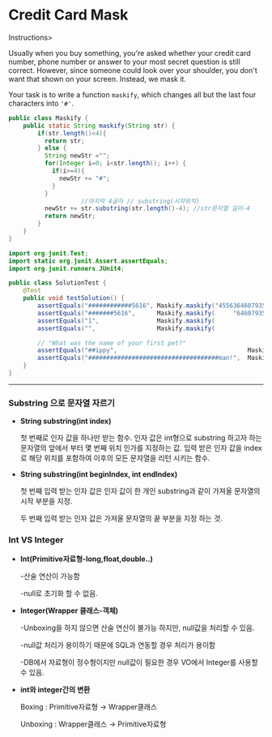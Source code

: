 # Credit Card Mask

Instructions>

Usually when you buy something, you're asked whether your credit card number, phone number or answer to your most secret question is still correct. However, since someone could look over your shoulder, you don't want that shown on your screen. Instead, we mask it.

Your task is to write a function `maskify`, which changes all but the last four characters into `'#'`.

```java
public class Maskify {
    public static String maskify(String str) {
        if(str.length()<4){
          return str;
        } else {
          String newStr ="";
          for(Integer i=0; i<str.length(); i++) {
            if(i>=4){
              newStr += "#";
            }
          }
					//마지막 4글자 // substring(시작위치)
          newStr += str.substring(str.length()-4); //str문자열 길이-4
          return newStr;
        }
    }
}
```

```java
import org.junit.Test;
import static org.junit.Assert.assertEquals;
import org.junit.runners.JUnit4;

public class SolutionTest {
    @Test
    public void testSolution() {
        assertEquals("############5616", Maskify.maskify("4556364607935616"));
        assertEquals("#######5616",      Maskify.maskify(     "64607935616"));
        assertEquals("1",                Maskify.maskify(               "1"));
        assertEquals("",                 Maskify.maskify(                ""));

        // "What was the name of your first pet?"
        assertEquals("##ippy",                                    Maskify.maskify("Skippy")                                  );
        assertEquals("####################################man!",  Maskify.maskify("Nananananananananananananananana Batman!"));
    }
}
```

---

### Substring 으로 문자열 자르기

- **String substring(int index)**

    첫 번째로 인자 값을 하나만 받는 함수. 인자 값은 int형으로 substring 하고자 하는 문자열의 앞에서 부터 몇 번째 위치 인가를 지정하는 값. 입력 받은 인자 값을 index로 해당 위치를 포함하여 이후의 모든 문자열을 리턴 시키는 함수.

- **String substring(int beginIndex, int endIndex)**

    첫 번째 입력 받는 인자 값은 인자 값이 한 개인 substring과 같이 가져올 문자열의 시작 부분을 지정.

    두 번째 입력 받는 인자 값은 가져올 문자열의 끝 부분을 지정 하는 것.

### Int VS Integer

- **Int(Primitive자료형-long,float,double..)**

    -산술 연산이 가능함

    -null로 초기화 할 수 없음.

- **Integer(Wrapper 클래스-객체)**

    -Unboxing을 하지 않으면 산술 연산이 불가능 하지만, null값을 처리할 수 있음.

    -null값 처리가 용이하기 때문에 SQL과 연동할 경우 처리가 용이함

    -DB에서 자료형이 정수형이지만 null값이 필요한 경우 VO에서 Integer를 사용할 수 있음.

- **int와 integer간의 변환**

    Boxing      : Primitive자료형 → Wrapper클래스

    Unboxing :  Wrapper클래스 → Primitive자료형